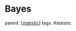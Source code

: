 # Bayes

parent: [[statistic]]
tags: #staistic

[//begin]: # "Autogenerated link references for markdown compatibility"
[statistic]: ../statistic "Statistic"
[//end]: # "Autogenerated link references"